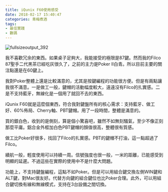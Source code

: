 ```yaml
---
title: iQunix F60使用感受
date: 2018-02-17 15:40:47
categories: 青梅煮酒
tags:
- 最佳實踐
- 數碼
---
```

![fullsizeoutput_392](https://ws4.sinaimg.cn/large/006tNbRwly1fwvx01vj5ej31kw0w04qq.jpg)

我不喜歡冗余的東西。如果桌子足夠大，我能接受的極限是87鍵。然而我的Filco 87聖手二代黑茶已經吃灰很久了，之前的主力是Poker II白青。所以目前主要的關注點還是在60鍵上。

我對Poker整體上還是比較滿意的，尤其是按鍵編程的功能很方便。但是有兩點讓我很不滿意。一是做工一般，鍵帽的活動幅度較大，遠遠沒有Filco的扎實感。二是不支持藍牙，無線化是一個用了就回不去的東西。

iQunix F60就是這麼個東西，符合我對鍵盤所有的核心需求：支持藍牙、做工好、60%佈局、Cherry軸、PBT鍵帽。用了一段時間，整體是滿意的。

買的銀白色，收到的是側刻，算是個小驚喜吧，雖然不如無刻騷氣，至少不像正刻那麼平庸。鋁合金外框加白色PBT鍵帽的顏值很高，整體很有質感。

做工比Poker好很多，找回了Filco的扎實感。PBT的鍵帽不打油，這一點超過了Filco。

續航一般，輕度使用可以持續一周。信號強度也很一般，一米的距離，已能感受到明顯的延遲。不過這些在實際的使用中不是什麼大問題。

功能上，不支持鍵盤編程，這點不如Poker。但是可以用組合鍵交換左側WIN鍵和ALT鍵，對Mac很友好。代替方向鍵的組合鍵位也比Poker合理。此外，可以用組合鍵切換有線和無線模式，支持在3台設備之間切換。

